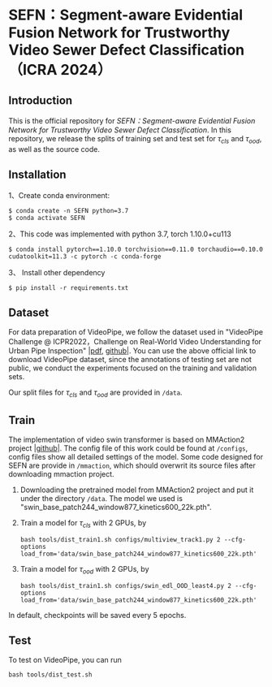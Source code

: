 # SEFN：Segment-aware Evidential Fusion Network for Trustworthy Video Sewer Defect Classification （ICRA 2024）

## Introduction

This is the official repository for *SEFN：Segment-aware Evidential Fusion Network for Trustworthy Video Sewer Defect Classification*. In this repository, we release the splits of training set and test set for $\tau_{cls}$ and $\tau_{ood}$, as well as the source code.

## Installation

1、Create conda environment:
```
$ conda create -n SEFN python=3.7
$ conda activate SEFN
```
2、This code was implemented with python 3.7, torch 1.10.0+cu113
```
$ conda install pytorch==1.10.0 torchvision==0.11.0 torchaudio==0.10.0 cudatoolkit=11.3 -c pytorch -c conda-forge
```
3、 Install other dependency
```
$ pip install -r requirements.txt
```

## Dataset

For data preparation of VideoPipe, we follow the dataset used in "VideoPipe Challenge @ ICPR2022，Challenge on Real-World Video Understanding for Urban Pipe Inspection" |[pdf](https://arxiv.org/pdf/2210.11158), [github](https://videopipe.github.io/)|. You can use the above official link to download VideoPipe dataset, since the annotations of testing set are not public, we conduct the experiments focused on the training and validation sets. 


Our split files for $\tau_{cls}$ and $\tau_{ood}$ are provided in `/data`.

## Train 
The implementation of video swin transformer is based on MMAction2 project |[github](https://github.com/open-mmlab/mmaction2)|. The config file of this work could be found at `/configs`, config files show all detailed settings of the model. Some code designed for SEFN are provide in `/mmaction`, which should overwrit its source files after downloading mmaction project.

1. Downloading the pretrained model from MMAction2 project and put it under the directory `/data`. The model we used is "swin_base_patch244_window877_kinetics600_22k.pth".
2. Train a model for $\tau_{cls}$ with 2 GPUs, by

   ```shell
   bash tools/dist_train1.sh configs/multiview_track1.py 2 --cfg-options load_from='data/swin_base_patch244_window877_kinetics600_22k.pth'
   ```
3. Train a model for $\tau_{ood}$ with 2 GPUs, by
   ```shell
   bash tools/dist_train1.sh configs/swin_edl_OOD_least4.py 2 --cfg-options load_from='data/swin_base_patch244_window877_kinetics600_22k.pth'
   ```
   
In default, checkpoints will be saved every 5 epochs.

## Test
To test on VideoPipe, you can run
   ```shell
   bash tools/dist_test.sh
   ```
